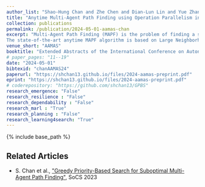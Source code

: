 ```yaml
---
author_list: "Shao-Hung Chan and Zhe Chen and Dian-Lun Lin and Yue Zhang and Daniel Harabor and Sven Koenig and Tsung-Wei Huang and Thomy Phan"
title: "Anytime Multi-Agent Path Finding using Operation Parallelism in Large Neighborhood Search"
collection: publications
permalink: /publication/2024-05-01-aamas-chan
excerpt: "Multi-Agent Path Finding (MAPF) is the problem of finding a set of collision-free paths for multiple agents in a shared environment while improving the solution quality.
The state-of-the-art anytime MAPF algorithm is based on Large Neighborhood Search (MAPF-LNS), which is a combinatorial search algorithm that iteratively destroys and repairs a subset of collision-free paths. In this paper, we propose Destroy-Repair Operation Parallelism for MAPF-LNS (DROP-LNS), a parallel framework that performs multiple destroy and repair operations concurrently to explore more regions of the search space and improve the solution quality. Unlike MAPF-LNS, DROP-LNS is able to exploit multiple threads during the search. The results show that DROP-LNS outperforms the state-of-the-art anytime MAPF algorithms, namely MAPF-LNS and LaCAM*, with respect to solution quality when terminated at the same runtime."
venue_short: "AAMAS"
booktitle: "Extended Abstracts of the International Conference on Autonomous Agents and Multiagent Systems (AAMAS)"
# paper_pages: "11--19"
date: "2024-05-01"
bibtexid: "chanAAMAS24"
paperurl: "https://shchan13.github.io/files/2024-aamas-preprint.pdf"
eprint: "https://shchan13.github.io/files/2024-aamas-preprint.pdf"
# coderepository: "https://github.com/shchan13/GPBS"
research_emergence: "False"
research_resilience : "False"
research_dependability : "False"
research_marl : "True"
research_planning : "False"
research_learning4search: "True"
---
```


{% include base_path %}

## Related Articles
- S. Chan et al., ["Greedy Priority-Based Search for Suboptimal Multi-Agent Path Finding"](https://shchan13.github.io/publication/2024-07-02-socs-chan), SoCS 2023
